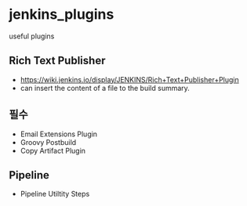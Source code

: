 # jenkins_plugins
useful plugins


## Rich Text Publisher
* https://wiki.jenkins.io/display/JENKINS/Rich+Text+Publisher+Plugin
* can insert the content of a file to the build summary.


## 필수
* Email Extensions Plugin
* Groovy Postbuild
* Copy Artifact Plugin

 
## Pipeline
* Pipeline Utiltity Steps
